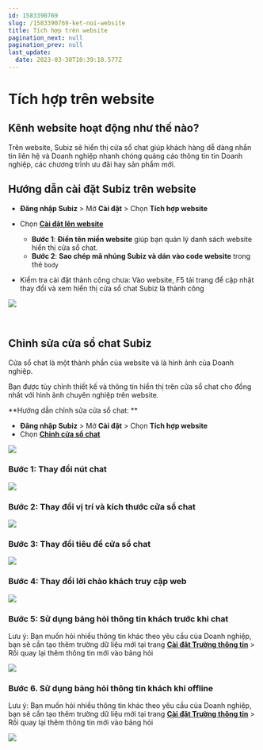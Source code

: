 ```yaml
---
id: 1583390769
slug: /1583390769-ket-noi-website
title: Tích hợp trên website
pagination_next: null
pagination_prev: null
last_update:
  date: 2023-03-30T10:39:10.577Z
---
```


# Tích hợp trên website





## Kênh website hoạt động như thế nào?


Trên website, Subiz sẽ hiển thị cửa sổ chat giúp khách hàng dễ dàng nhắn tin liên hệ và Doanh nghiệp nhanh chóng quảng cáo thông tin tin Doanh nghiệp, các chương trình ưu đãi hay sản phẩm mới.
## Hướng dẫn cài đặt Subiz trên website


- **Đăng nhập Subiz** > Mở **Cài đặt** > Chọn **Tích hợp website**
- Chọn **[Cài đặt lên website](https://app.subiz.com.vn/website/install)**

    - **Bước 1**: **Điền tên miền website** giúp bạn quản lý danh sách website hiển thị cửa sổ chat.
    - **Bước 2**: **Sao chép mã nhúng Subiz và dán vào code website** trong thẻ `body`

- Kiểm tra cài đặt thành công chưa: Vào website, F5 tải trang để cập nhật thay đổi và xem hiển thị cửa sổ chat Subiz là thành công




![](https://vcdn.subiz-cdn.com/file/firsfrxrgmevrphyjdrx_acpxkgumifuoofoosble)




 










## Chỉnh sửa cửa sổ chat Subiz


Cửa sổ chat là một thành phần của website và là hình ảnh của Doanh nghiệp.



Bạn được tùy chỉnh thiết kế và thông tin hiển thị trên cửa sổ chat cho đồng nhất với hình ảnh chuyên nghiệp trên website.



**Hướng dẫn chỉnh sửa cửa sổ chat: **

- **Đăng nhập Subiz** > Mở **Cài đặt** > Chọn **Tích hợp website**
- Chọn **[Chỉnh cửa sổ chat](https://app.subiz.com.vn/chatbox/design)**




![](https://vcdn.subiz-cdn.com/file/firsfrxrjwjsokpeovvo_acpxkgumifuoofoosble)



### Bước 1: Thay đổi nút chat 





![](https://vcdn.subiz-cdn.com/file/firsfrxrmdimavmrljin_acpxkgumifuoofoosble)



### Bước 2: Thay đổi vị trí và kích thước cửa sổ chat





![](https://vcdn.subiz-cdn.com/file/firsfrxroyhobyhwsqxk_acpxkgumifuoofoosble)



### Bước 3: Thay đổi tiêu đề cửa sổ chat



![](https://vcdn.subiz-cdn.com/file/firsfrxrrlttfrpjuoke_acpxkgumifuoofoosble)

### Bước 4: Thay đổi lời chào khách truy cập web





![](https://vcdn.subiz-cdn.com/file/firsfrxrtsurbumvcuer_acpxkgumifuoofoosble)



### Bước 5: Sử dụng bảng hỏi thông tin khách trước khi chat


Lưu ý: Bạn muốn hỏi nhiều thông tin khác theo yêu cầu của Doanh nghiệp, bạn sẽ cần tạo thêm trường dữ liệu mới tại trang **[Cài đặt Trường thông tin](https://app.subiz.com.vn/settings/user-attributes)** > Rồi quay lại thêm thông tin mới vào bảng hỏi 


![](https://vcdn.subiz-cdn.com/file/firsfrxrvxiseyqjigzt_acpxkgumifuoofoosble)





### Bước 6. Sử dụng bảng hỏi thông tin khách khi offline


Lưu ý: Bạn muốn hỏi nhiều thông tin khác theo yêu cầu của Doanh nghiệp, bạn sẽ cần tạo thêm trường dữ liệu mới tại trang **[Cài đặt Trường thông tin](https://app.subiz.com.vn/settings/user-attributes)** > Rồi quay lại thêm thông tin mới vào bảng hỏi 


![](https://vcdn.subiz-cdn.com/file/firsfrxryfdrhzprphli_acpxkgumifuoofoosble)